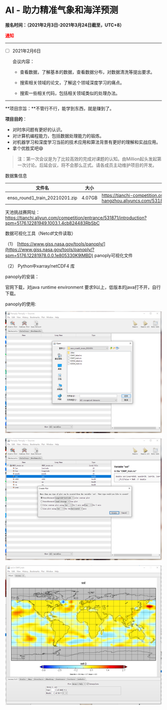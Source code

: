 # AI - 助力精准气象和海洋预测
**报名时间：（2021年2月3日-2021年3月24日截至，UTC+8）**

<font color="red">**通知**</font>

---------

- [ ] 2021年2月6日

  会议内容：

  - 查看数据，了解基本的数据，查看数据分布，对数据清洗等提出要求。

  - 搜索相关领域的论文，了解这个领域深度学习的痛点。

  - 搜索一些相关代码，包括相关领域类似的处理办法。

------

**项目宗旨：**不管行不行，能学到东西，就是赚到了。

**项目目的**：

- 对时序问题有更好的认识。
- 对计算机编程能力，包括数据处理能力的锻炼。
- 对机器学习和深度学习当前的技术应用和算法背景有更好的理解和实战应用。
- 拿个优胜奖吧:smile:



> 注：第一次会议是为了比较高效的完成对课题的认知。由Million起头发起第一次讨论。后延会议，将不会那么正式。请各成员主动维护项目的开发。




数据集信息

| 文件名                         | 大小   | 链接                                                         | MD5                              |
| ------------------------------ | ------ | ------------------------------------------------------------ | -------------------------------- |
| enso_round1_train_20210201.zip | 4.07GB | https://tianchi-competition.oss-cn-hangzhou.aliyuncs.com/531871/enso_round1_train_20210201.zip | 14a1481b2e8b596650650cbf78e8bb08 |

天池挑战赛网址：https://tianchi.aliyun.com/competition/entrance/531871/introduction?spm=5176.12281949.1003.1.4cb824483RbSbC



数据可视化工具（Netcdf文件读取）

（1） [https://www.giss.nasa.gov/tools/panoply/](https://www.giss.nasa.gov/tools/panoply/?spm=5176.12281978.0.0.1e805330K9lMBD) panoply可视化文件

（2） Python中xarray/netCDF4 库



panoply的安装：

官网下载，对java runtime environment 要求9以上，低版本的java打不开，自行下载。

panoply的使用:

![image-20210206160132421](Readme_pics/image-20210206160132421.png)

![image-20210206160227978](Readme_pics\image-20210206160227978.png)

![image-20210206160259301](Readme_pics\image-20210206160259301.png)
